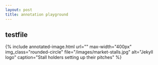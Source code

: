 ```yaml
---
layout: post
title: annotation playground
---
```


## testfile

{% include annotated-image.html url="" max-width="400px" img_class="rounded-circle" file="/images/market-stalls.jpg" alt="Jekyll logo" caption="Stall holders setting up their pitches" %}
